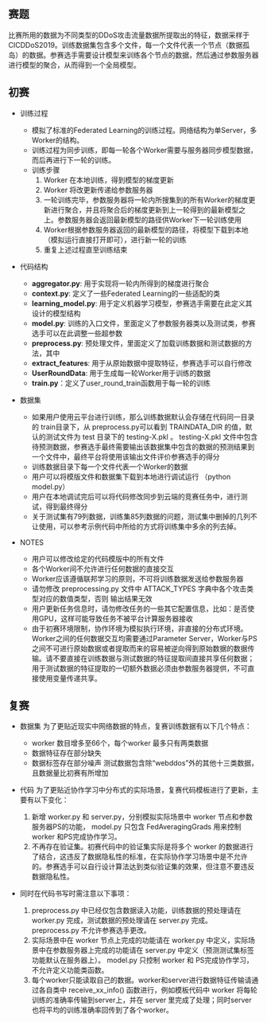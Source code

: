 ## 赛题
  比赛所用的数据为不同类型的DDoS攻击流量数据所提取出的特征，数据采样于 CICDDoS2019。训练数据集包含多个文件，每一个文件代表一个节点（数据孤岛）的数据。参赛选手需要设计模型来训练各个节点的数据，然后通过参数服务器进行模型的聚合，从而得到一个全局模型。

## 初赛
- 训练过程
  - 模拟了标准的Federated Learning的训练过程。网络结构为单Server，多Worker的结构。
  - 训练过程为同步训练，即每一轮各个Worker需要与服务器同步模型数据，而后再进行下一轮的训练。
  - 训练步骤
    1. Worker 在本地训练，得到模型的梯度更新
    2. Worker 将改更新传递给参数服务器
    3. 一轮训练完毕，参数服务器将一轮内所搜集到的所有Worker的梯度更新进行聚合，并且将聚合后的梯度更新到上一轮得到的最新模型之上。参数服务器会返回最新模型的路径供Worker下一轮训练使用
    4. Worker根据参数服务器返回的最新模型的路径，将模型下载到本地（模拟运行直接打开即可），进行新一轮的训练
    5. 重复上述过程直至训练结束

- 代码结构
  - **aggregator.py**: 用于实现将一轮内所得到的梯度进行聚合
  - **context.py**: 定义了一些Federated Learning的一些适配的类
  - **learning_model.py**: 用于定义机器学习模型，参赛选手需要在此定义其设计的模型结构
  - **model.py**: 训练的入口文件，里面定义了参数服务器类以及测试类，参赛选手可以在此调整一些超参数
  - **preprocess.py**: 预处理文件，里面定义了加载训练数据和测试数据的方法，其中
  - **extract_features**: 用于从原始数据中提取特征，参赛选手可以自行修改
  - **UserRoundData**: 用于生成每一轮Worker用于训练的数据
  - **train.py**：定义了user_round_train函数用于每一轮的训练

- 数据集
  - 如果用户使用云平台进行训练，那么训练数据默认会存储在代码同一目录的 train目录下，从 preprocess.py可以看到 TRAINDATA_DIR 的值，默认的测试文件为 test 目录下的 testing-X.pkl 。  testing-X.pkl 文件中包含待预测数据，参赛选手最终需要输出该数据集中包含的数据的预测结果到一个文件中，最终平台将使用该输出文件评价参赛选手的得分
  - 训练数据目录下每一个文件代表一个Worker的数据
  - 用户可以将模版文件和数据集下载到本地进行调试运行 （python model.py）
  - 用户在本地调试完后可以将代码修改同步到云端的竞赛任务中，进行测试，得到最终得分
  - 关于测试集有79列数据，训练集85列数据的问题，测试集中删掉的几列不让使用，可以参考示例代码中所给的方式将训练集中多余的列去掉。

- NOTES
  - 用户可以修改给定的代码模版中的所有文件
  - 各个Worker间不允许进行任何数据的直接交互
  - Worker应该遵循联邦学习的原则，不可将训练数据发送给参数服务器
  - 请勿修改 preprocessing.py 文件中 ATTACK_TYPES 字典中各个攻击类型对应的数值类型，否则 输出结果无效
  - 用户更新任务信息时，请勿修改任务的一些其它配置信息，比如：是否使用GPU，这样可能导致任务不被平台计算服务器接收
  - 由于初赛环境限制，协作环境为模拟执行环境，非直接的分布式环境。Worker之间的任何数据交互均需要通过Parameter Server，Worker与PS之间不可进行原始数据或者提取而来的容易被逆向得到原始数据的数据传输。请不要直接在训练数据与测试数据的特征提取间直接共享任何数据；用于测试数据的特征提取的一切额外数据必须由参数服务器提供，不可直接使用变量传递共享。

## 复赛
- 数据集
为了更贴近现实中网络数据的特点，复赛训练数据有以下几个特点：
  - worker 数目增多至66个，每个worker 最多只有两类数据
  - 数据特征存在部分缺失
  -  数据标签存在部分噪声
测试数据包含除“webddos”外的其他十三类数据，且数据量比初赛有所增加

- 代码
为了更贴近协作学习中分布式的实际场景，复赛代码模板进行了更新，主要有以下变化：
  1. 新增 worker.py 和 server.py，分别模拟实际场景中 worker 节点和参数服务器PS的功能， model.py 只包含 FedAveragingGrads 用来控制 worker 和PS完成协作学习。
  2. 不再存在验证集。初赛代码中的验证集实际是将多个 worker 的数据进行了结合，这违反了数据隐私性的标准，在实际协作学习场景中是不允许的。参赛选手可以自行设计算法达到类似验证集的效果，但注意不要违反数据隐私性。
  

- 同时在代码书写时需注意以下事项：
  1. preprocess.py 中已经仅包含数据读入功能，训练数据的预处理请在 worker.py 完成，测试数据的预处理请在 server.py 完成。 preprocess.py 不允许参赛选手更改。
  2. 实际场景中在 worker 节点上完成的功能请在 worker.py 中定义，实际场景中在参数服务器上完成的功能请在 server.py 中定义（预测测试集标签功能默认在服务器上）。 model.py 只控制 worker 和 PS完成协作学习，不允许定义功能类函数。
  3. 每个worker只能读取自己的数据。worker和server进行数据特征传输请通过各自类中 receive_xx_info() 函数进行，例如模板代码中 worker 将每轮训练的准确率传输到server上，并在 server 里完成了处理；同时server 也将平均的训练准确率回传到了各个worker。
